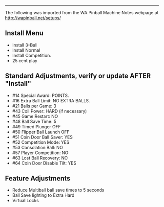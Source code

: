 ***
The following was imported from the WA Pinball Machine Notes webpage at http://wapinball.net/setups/
## Install Menu
-   Install 3-Ball
-   Install Normal
-   Install Competition.
-   25 cent play
## Standard Adjustments, verify or update AFTER "Install"
-   #14 Special Award: POINTS.
-   #16 Extra Ball Limit: NO EXTRA BALLS.
-   #21 Balls per Game: 3
-   #43 Coil Power: HARD (if necessary)
-   #45 Game Restart: NO
-   #48 Ball Save Time: 5
-   #49 Timed Plunger OFF
-   #50 Flipper Ball Launch OFF
-   #51 Coin Door Ball Saver: YES
-   #52 Competition Mode: YES
-   #53 Consolation Ball: NO
-   #57 Player Competition: NO
-   #63 Lost Ball Recovery: NO
-   #64 Coin Door Disable Tilt: YES
## Feature Adjustments
-   Reduce Multiball ball save times to 5 seconds
-   Ball Save lighting to Extra Hard
-   Virtual Locks